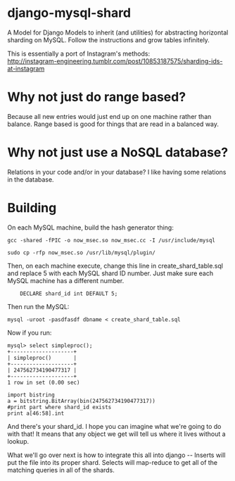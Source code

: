 django-mysql-shard
==================

A Model for Django Models to inherit (and utilities) for abstracting horizontal sharding on MySQL. Follow the instructions and grow tables infinitely.

This is essentially a port of Instagram's methods:  
http://instagram-engineering.tumblr.com/post/10853187575/sharding-ids-at-instagram

Why not just do range based?
===============================
Because all new entries would just end up on one machine rather than balance. Range based is good for things that are read in a balanced way.

Why not just use a NoSQL database?
======================================
Relations in your code and/or in your database? I like having some relations in the database.

Building
=============
On each MySQL machine, build the hash generator thing:  

```
gcc -shared -fPIC -o now_msec.so now_msec.cc -I /usr/include/mysql

sudo cp -rfp now_msec.so /usr/lib/mysql/plugin/
```

Then, on each machine execute, change this line in create_shard_table.sql and replace 5 with each MySQL shard ID number. Just make sure each MySQL machine has a different number.  

```
    DECLARE shard_id int DEFAULT 5;
```

Then run the MySQL:
```
mysql -uroot -pasdfasdf dbname < create_shard_table.sql
```

Now if you run:
```
mysql> select simpleproc();
+--------------------+
| simpleproc()       |
+--------------------+
| 247562734190477317 |
+--------------------+
1 row in set (0.00 sec)
```

```
import bistring
a = bitstring.BitArray(bin(247562734190477317))
#print part where shard_id exists
print a[46:58].int
```
And there's your shard_id. I hope you can imagine what we're going to do with that! It means that any object we get will tell us where it lives without a lookup.  

What we'll go over next is how to integrate this all into django -- Inserts will put the file into its proper shard. Selects will map-reduce to get all of the matching queries in all of the shards.
